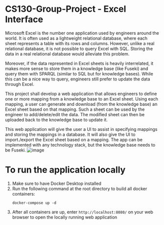 # CS130-Group-Project - Excel Interface
Microsoft Excel is the number one application used by engineers around the world. It is often used as a lightweight relational database, where each sheet represents a table with its rows and columns. However, unlike a real relational database, it is not possible to query Excel with SQL. Storing the data in a real relational database would alleviate this problem. 

Moreover, if the data represented in Excel sheets is heavily interrelated, it makes more sense to store them in a knowledge base (like Fuseki) and query them with SPARQL (similar to SQL but for knowledge bases). While this can be a nice way to query, engineers still prefer to update the data through Excel.

This project shall develop a web application that allows engineers to define one or more mapping from a knowledge base to an Excel sheet. Using each mapping, a user can generate and download (from the knowledge base) an Excel sheet based on that mapping. Such a sheet can be used by the engineer to add/delete/edit the data. The modified sheet can then be uploaded back to the knowledge base to update it.

This web application will give the user a UI to assist in specifying mappings and storing the mappings in a database. It will also give the UI to import./export the Excel sheet based on a mapping. The app can be implemented with any technology stack, but the knowledge base needs to be Fuseki.
![image](https://github.com/MubaiHua/CS130-Group-Project/assets/76729945/6a83af7e-03a4-4ede-8978-3f445fb42d29)

# To run the application locally
1. Make sure to have Docker Desktop installed
2. Run the following command at the root directory to build all docker containers:
    ```
    docker-compose up -d
    ```
3. After all containers are up, enter `http://localhost:8080/` on your web browser to open the locally running web application